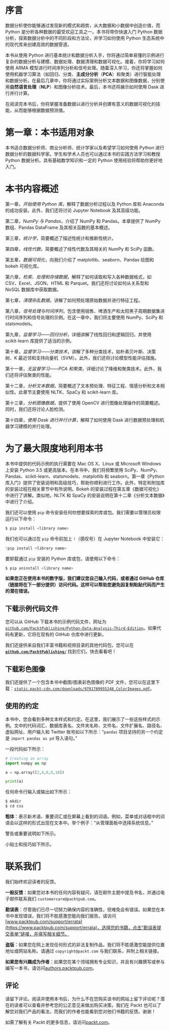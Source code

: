 # 序言

数据分析使你能够通过发现新的模式和趋势，从大数据和小数据中创造价值，而 Python 是分析各种数据的最受欢迎工具之一。本书将带你快速入门 Python 数据分析，探索数据分析中的不同阶段和方法论，并学习如何使用 Python 生态系统中的现代库来创建高效的数据管道。

本书从使用 Python 进行基本统计和数据分析入手，你将通过简单易懂的示例进行复杂的数据分析与建模、数据处理、数据清理和数据可视化。接着，你将学习如何使用 ARMA 模型进行时间序列分析和信号处理。随着深入学习，你还将掌握如何使用机器学习算法（如回归、分类、**主成分分析**（**PCA**）和聚类）进行智能处理和数据分析。在最后几章中，你将通过实际案例分析文本数据和图像数据，分别使用**自然语言处理**（**NLP**）和图像分析技术。最后，本书还将展示如何使用 Dask 进行并行计算。

在阅读完本书后，你将掌握准备数据以进行分析并创建有意义的数据可视化的技能，从而能够根据数据预测值。

# 第一章：本书适用对象

本书适合数据分析师、商业分析师、统计学家以及希望学习如何使用 Python 进行数据分析的数据科学家。学生和学术人员也可以通过本书的实践方法学习和教授 Python 数据分析。具有基础数学知识和一定的 Python 使用经验将帮助你更好地入门。

# 本书内容概述

第一章，*开始使用 Python 库*，解释了数据分析过程以及 Python 库和 Anaconda 的成功安装。此外，我们还将讨论 Jupyter Notebook 及其高级功能。

第二章，*NumPy 与 Pandas*，介绍了 NumPy 和 Pandas。本章提供了 NumPy 数组、Pandas DataFrame 及其相关函数的基本概述。

第三章，*统计学*，简要概述了描述性统计和推断性统计。

第四章，*线性代数*，简要概述了线性代数及其相关的 NumPy 和 SciPy 函数。

第五章，*数据可视化*，向我们介绍了 matplotlib、seaborn、Pandas 绘图和 bokeh 可视化库。

第六章，*检索、处理和存储数据*，解释了如何读取和写入各种数据格式，如 CSV、Excel、JSON、HTML 和 Parquet。我们还将讨论如何从关系型和 NoSQL 数据库中获取数据。

第七章，*清理杂乱数据*，讲解了如何预处理原始数据并进行特征工程。

第八章，*信号处理与时间序列*，包含使用销售、啤酒生产和太阳黑子周期数据集进行时间序列和信号处理的示例。在这一章中，我们将主要使用 NumPy、SciPy 和 statsmodels。

第九章，*监督学习——回归分析*，详细讲解了线性回归和逻辑回归，并使用 scikit-learn 库提供了适当的示例。

第十章，*监督学习——分类技术*，讲解了多种分类技术，如朴素贝叶斯、决策树、K 最近邻和支持向量机（SVM）。此外，我们还将讨论模型性能评估措施。

第十一章，*无监督学习——PCA 和聚类*，详细讨论了降维和聚类技术。此外，我们还将评估聚类的性能。

第十二章，*分析文本数据*，简要概述了文本预处理、特征工程、情感分析和文本相似性。此章节主要使用 NLTK、SpaCy 和 scikit-learn 库。

第十三章，*分析图像数据*，提供了使用 OpenCV 进行图像处理操作的简要概述。同时，我们还将讨论人脸检测。

第十四章，*使用 Dask 进行并行计算*，解释了如何使用 Dask 进行数据预处理和机器学习建模的并行处理。

# 为了最大限度地利用本书

本书中提供的代码示例的执行需要在 Mac OS X、Linux 或 Microsoft Windows 上安装 Python 3.5 或更高版本。在本书中，我们将频繁使用 SciPy、NumPy、Pandas、scikit-learn、statsmodels、matplotlib 和 seaborn。第一章《Python 库入门》提供了安装说明和高级技巧，帮助你顺利进行工作。此外，特定和附加库的安装过程在相关章节中有所说明。Bokeh 的安装过程在第五章《数据可视化》中进行了讲解。类似地，NLTK 和 SpaCy 的安装说明在第十二章《分析文本数据》中进行了介绍。

我们还可以使用 `pip` 命令安装任何你想要探索的库或包。我们需要以管理员权限运行以下命令：

```py
$ pip install <library name>
```

我们也可以通过在 `pip` 命令前加上 `!`（感叹号）在 Jupyter Notebook 中安装它：

```py
!pip install <library name>
```

要卸载通过 `pip` 安装的 Python 库或包，请使用以下命令：

```py
$ pip uninstall <library name>
```

**如果您正在使用本书的数字版，我们建议您自己输入代码，或者通过 GitHub 仓库（链接将在下一部分提供）访问代码。这样可以帮助您避免因复制粘贴代码而产生的潜在错误。**

## 下载示例代码文件

您可以从 GitHub 下载本书的示例代码文件，网址为 [`github.com/PacktPublishing/Python-Data-Analysis-Third-Edition`](https://github.com/PacktPublishing/Python-Data-Analysis-Third-Edition)。如果代码有更新，它将在现有的 GitHub 仓库中进行更新。

我们还提供来自我们丰富书籍和视频目录的其他代码包，您可以在 **[`github.com/PacktPublishing/`](https://github.com/PacktPublishing/)** 找到它们。快去看看吧！

## 下载彩色图像

我们还提供了一个包含本书中截图/图表彩色图像的 PDF 文件，您可以在这里下载：[`static.packt-cdn.com/downloads/9781789955248_ColorImages.pdf`](https://static.packt-cdn.com/downloads/9781789955248_ColorImages.pdf)。

## 使用的约定

本书中，您会看到多种文本样式和约定。在这里，我们展示了一些这些样式的示例。文中的代码词汇、数据库表名、文件夹名称、文件名、文件扩展名、路径名、虚拟网址、用户输入和 Twitter 账号如以下所示：“`pandas` 项目坚持的另一个约定是 `import pandas as pd` 导入语句。”

一段代码如下所示：

```py
# Creating an array
import numpy as np

a = np.array([2,4,6,8,10])

print(a)
```

任何命令行输入或输出如下所示：

```py
$ mkdir 
$ cd css
```

**粗体**：表示新术语、重要词汇或在屏幕上看到的词语。例如，菜单或对话框中的词语会以这样的形式出现在文本中。举个例子：“从管理面板中选择系统信息。”

警告或重要说明如下所示。

小贴士和技巧如下所示。

# 联系我们

我们始终欢迎读者的反馈。

**一般反馈**：如果您对本书的任何内容有疑问，请在邮件主题中提及书名，并通过电子邮件联系我们 `customercare@packtpub.com`。

**勘误表**：尽管我们已尽一切努力确保内容的准确性，但难免会有错误。如果您在本书中发现错误，我们将不胜感激您能向我们报告。请访问 [www.packtpub.com/support/errata](https://www.packtpub.com/support/errata)，选择您的书籍，点击“勘误表提交表单”链接，并填写相关细节。

**盗版**：如果您在网上发现任何形式的非法复制作品，我们将不胜感激您能提供位置地址或网站名称。请通过 `copyright@packt.com` 与我们联系，并附上相关链接。

**如果您有兴趣成为作者**：如果您在某个领域拥有专业知识，并且有兴趣撰写或参与编写一本书，请访问[authors.packtpub.com](http://authors.packtpub.com/)。

## 评论

请留下评论。阅读并使用本书后，为什么不在您购买该书的网站上留下评论呢？潜在的读者可以查看并参考您的公正意见来做出购买决策，我们在 Packt 也可以了解您对我们产品的看法，而我们的作者也能看到您对他们书籍的反馈。谢谢！

如需了解有关 Packt 的更多信息，请访问[packt.com](http://www.packt.com/)。
